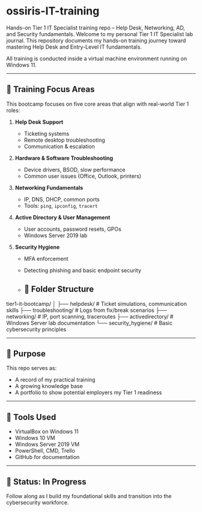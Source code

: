 # ossiris-IT-training
Hands-on Tier 1 IT Specialist training repo – Help Desk, Networking, AD, and Security fundamentals.
Welcome to my personal Tier 1 IT Specialist lab journal. This repository documents my hands-on training journey toward mastering Help Desk and Entry-Level IT fundamentals.

All training is conducted inside a virtual machine environment running on Windows 11.

---
## 🔰 Training Focus Areas

This bootcamp focuses on five core areas that align with real-world Tier 1 roles:

1. **Help Desk Support**
   - Ticketing systems
   - Remote desktop troubleshooting
   - Communication & escalation

2. **Hardware & Software Troubleshooting**
   - Device drivers, BSOD, slow performance
   - Common user issues (Office, Outlook, printers)

3. **Networking Fundamentals**
   - IP, DNS, DHCP, common ports
   - Tools: `ping`, `ipconfig`, `tracert`

4. **Active Directory & User Management**
   - User accounts, password resets, GPOs
   - Windows Server 2019 lab

5. **Security Hygiene**
   - MFA enforcement
   - Detecting phishing and basic endpoint security
  
   - ## 📂 Folder Structure
tier1-it-bootcamp/
│
├── helpdesk/ # Ticket simulations, communication skills
├── troubleshooting/ # Logs from fix/break scenarios
├── networking/ # IP, port scanning, traceroutes
├── activedirectory/ # Windows Server lab documentation
└── security_hygiene/ # Basic cybersecurity principles


---

## 🧠 Purpose

This repo serves as:
- A record of my practical training
- A growing knowledge base
- A portfolio to show potential employers my Tier 1 readiness

---

## 🔧 Tools Used

- VirtualBox on Windows 11
- Windows 10 VM
- Windows Server 2019 VM
- PowerShell, CMD, Trello
- GitHub for documentation

---

## 💼 Status: In Progress

Follow along as I build my foundational skills and transition into the cybersecurity workforce.
